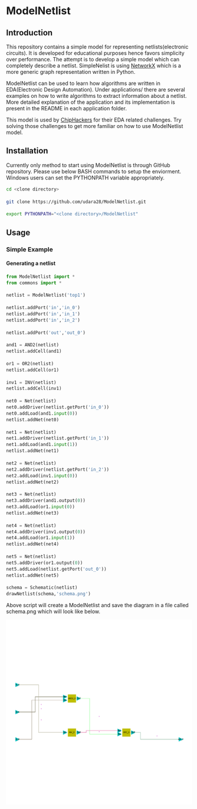 # ModelNetlist


## Introduction

This repository contains a simple model for representing netlists(electronic circuits). It is developed for educational purposes hence favors simplicity over performance. The attempt is to develop a simple model which can completely describe a netlist. SimpleNelist is using [NetworkX](https://networkx.github.io/) which is a more generic graph representation written in Python.

ModelNetlist can be used to learn how algorithms are written in EDA(Electronic Design Automation). Under applications/ there are several examples on how to write algorithms to extract information about a netlist. More detailed explanation of the application and its implementation is present in the README in each application folder.

This model is used by [ChipHackers](https://chiphackers.com) for their EDA related challenges. Try solving those challenges to get more familiar on how to use ModelNetlist model.


## Installation

Currently only method to start using ModelNetlist is through GitHub repository. Please use below BASH commands to setup the enviorment. Windows users can set the PYTHONPATH variable appropriately.

```sh
cd <clone directory>

git clone https://github.com/udara28/ModelNetlist.git

export PYTHONPATH="<clone directory>/ModelNetlist"
```

## Usage

### Simple Example

#### Generating a netlist


```python
from ModelNetlist import *
from commons import *

netlist = ModelNetlist('top1')

netlist.addPort('in','in_0')
netlist.addPort('in','in_1')
netlist.addPort('in','in_2')

netlist.addPort('out','out_0')

and1 = AND2(netlist)
netlist.addCell(and1)

or1 = OR2(netlist)
netlist.addCell(or1)

inv1 = INV(netlist)
netlist.addCell(inv1)

net0 = Net(netlist)
net0.addDriver(netlist.getPort('in_0'))
net0.addLoad(and1.input(0))
netlist.addNet(net0)

net1 = Net(netlist)
net1.addDriver(netlist.getPort('in_1'))
net1.addLoad(and1.input(1))
netlist.addNet(net1)

net2 = Net(netlist)
net2.addDriver(netlist.getPort('in_2'))
net2.addLoad(inv1.input(0))
netlist.addNet(net2)

net3 = Net(netlist)
net3.addDriver(and1.output(0))
net3.addLoad(or1.input(0))
netlist.addNet(net3)

net4 = Net(netlist)
net4.addDriver(inv1.output(0))
net4.addLoad(or1.input(1))
netlist.addNet(net4)

net5 = Net(netlist)
net5.addDriver(or1.output(0))
net5.addLoad(netlist.getPort('out_0'))
netlist.addNet(net5)

schema = Schematic(netlist)
drawNetlist(schema,'schema.png')
```

Above script will create a ModelNetlist and save the diagram in a file called schema.png which will look like below.

![schema.png](https://github.com/chiphackers/ModelNetlist/blob/master/schema.png)



